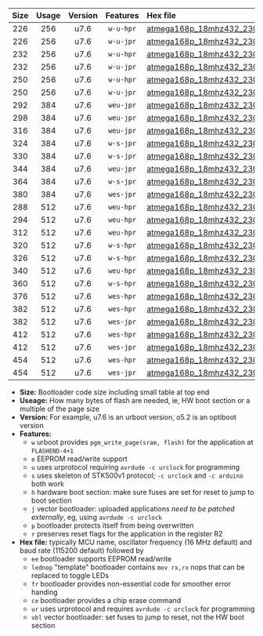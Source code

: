|Size|Usage|Version|Features|Hex file|
|:-:|:-:|:-:|:-:|:--|
|226|256|u7.6|`w-u-hpr`|[atmega168p_18mhz432_230400bps_ur.hex](https://raw.githubusercontent.com/stefanrueger/urboot/main//atmega168p_18mhz432_230400bps_ur.hex)|
|226|256|u7.6|`w-u-jpr`|[atmega168p_18mhz432_230400bps_ur_vbl.hex](https://raw.githubusercontent.com/stefanrueger/urboot/main//atmega168p_18mhz432_230400bps_ur_vbl.hex)|
|232|256|u7.6|`w-u-hpr`|[atmega168p_18mhz432_230400bps_lednop_ur.hex](https://raw.githubusercontent.com/stefanrueger/urboot/main//atmega168p_18mhz432_230400bps_lednop_ur.hex)|
|232|256|u7.6|`w-u-jpr`|[atmega168p_18mhz432_230400bps_lednop_ur_vbl.hex](https://raw.githubusercontent.com/stefanrueger/urboot/main//atmega168p_18mhz432_230400bps_lednop_ur_vbl.hex)|
|250|256|u7.6|`w-u-hpr`|[atmega168p_18mhz432_230400bps_lednop_fr_ur.hex](https://raw.githubusercontent.com/stefanrueger/urboot/main//atmega168p_18mhz432_230400bps_lednop_fr_ur.hex)|
|250|256|u7.6|`w-u-jpr`|[atmega168p_18mhz432_230400bps_lednop_fr_ur_vbl.hex](https://raw.githubusercontent.com/stefanrueger/urboot/main//atmega168p_18mhz432_230400bps_lednop_fr_ur_vbl.hex)|
|292|384|u7.6|`weu-jpr`|[atmega168p_18mhz432_230400bps_ee_ur_vbl.hex](https://raw.githubusercontent.com/stefanrueger/urboot/main//atmega168p_18mhz432_230400bps_ee_ur_vbl.hex)|
|298|384|u7.6|`weu-jpr`|[atmega168p_18mhz432_230400bps_ee_lednop_ur_vbl.hex](https://raw.githubusercontent.com/stefanrueger/urboot/main//atmega168p_18mhz432_230400bps_ee_lednop_ur_vbl.hex)|
|316|384|u7.6|`weu-jpr`|[atmega168p_18mhz432_230400bps_ee_lednop_fr_ur_vbl.hex](https://raw.githubusercontent.com/stefanrueger/urboot/main//atmega168p_18mhz432_230400bps_ee_lednop_fr_ur_vbl.hex)|
|324|384|u7.6|`w-s-jpr`|[atmega168p_18mhz432_230400bps_vbl.hex](https://raw.githubusercontent.com/stefanrueger/urboot/main//atmega168p_18mhz432_230400bps_vbl.hex)|
|330|384|u7.6|`w-s-jpr`|[atmega168p_18mhz432_230400bps_lednop_vbl.hex](https://raw.githubusercontent.com/stefanrueger/urboot/main//atmega168p_18mhz432_230400bps_lednop_vbl.hex)|
|344|384|u7.6|`weu-jpr`|[atmega168p_18mhz432_230400bps_ee_lednop_fr_ce_ur_vbl.hex](https://raw.githubusercontent.com/stefanrueger/urboot/main//atmega168p_18mhz432_230400bps_ee_lednop_fr_ce_ur_vbl.hex)|
|364|384|u7.6|`w-s-jpr`|[atmega168p_18mhz432_230400bps_lednop_fr_vbl.hex](https://raw.githubusercontent.com/stefanrueger/urboot/main//atmega168p_18mhz432_230400bps_lednop_fr_vbl.hex)|
|380|384|u7.6|`wes-jpr`|[atmega168p_18mhz432_230400bps_ee_vbl.hex](https://raw.githubusercontent.com/stefanrueger/urboot/main//atmega168p_18mhz432_230400bps_ee_vbl.hex)|
|288|512|u7.6|`weu-hpr`|[atmega168p_18mhz432_230400bps_ee_ur.hex](https://raw.githubusercontent.com/stefanrueger/urboot/main//atmega168p_18mhz432_230400bps_ee_ur.hex)|
|294|512|u7.6|`weu-hpr`|[atmega168p_18mhz432_230400bps_ee_lednop_ur.hex](https://raw.githubusercontent.com/stefanrueger/urboot/main//atmega168p_18mhz432_230400bps_ee_lednop_ur.hex)|
|312|512|u7.6|`weu-hpr`|[atmega168p_18mhz432_230400bps_ee_lednop_fr_ur.hex](https://raw.githubusercontent.com/stefanrueger/urboot/main//atmega168p_18mhz432_230400bps_ee_lednop_fr_ur.hex)|
|320|512|u7.6|`w-s-hpr`|[atmega168p_18mhz432_230400bps.hex](https://raw.githubusercontent.com/stefanrueger/urboot/main//atmega168p_18mhz432_230400bps.hex)|
|326|512|u7.6|`w-s-hpr`|[atmega168p_18mhz432_230400bps_lednop.hex](https://raw.githubusercontent.com/stefanrueger/urboot/main//atmega168p_18mhz432_230400bps_lednop.hex)|
|340|512|u7.6|`weu-hpr`|[atmega168p_18mhz432_230400bps_ee_lednop_fr_ce_ur.hex](https://raw.githubusercontent.com/stefanrueger/urboot/main//atmega168p_18mhz432_230400bps_ee_lednop_fr_ce_ur.hex)|
|360|512|u7.6|`w-s-hpr`|[atmega168p_18mhz432_230400bps_lednop_fr.hex](https://raw.githubusercontent.com/stefanrueger/urboot/main//atmega168p_18mhz432_230400bps_lednop_fr.hex)|
|376|512|u7.6|`wes-hpr`|[atmega168p_18mhz432_230400bps_ee.hex](https://raw.githubusercontent.com/stefanrueger/urboot/main//atmega168p_18mhz432_230400bps_ee.hex)|
|382|512|u7.6|`wes-hpr`|[atmega168p_18mhz432_230400bps_ee_lednop.hex](https://raw.githubusercontent.com/stefanrueger/urboot/main//atmega168p_18mhz432_230400bps_ee_lednop.hex)|
|382|512|u7.6|`wes-jpr`|[atmega168p_18mhz432_230400bps_ee_lednop_vbl.hex](https://raw.githubusercontent.com/stefanrueger/urboot/main//atmega168p_18mhz432_230400bps_ee_lednop_vbl.hex)|
|412|512|u7.6|`wes-hpr`|[atmega168p_18mhz432_230400bps_ee_lednop_fr.hex](https://raw.githubusercontent.com/stefanrueger/urboot/main//atmega168p_18mhz432_230400bps_ee_lednop_fr.hex)|
|412|512|u7.6|`wes-jpr`|[atmega168p_18mhz432_230400bps_ee_lednop_fr_vbl.hex](https://raw.githubusercontent.com/stefanrueger/urboot/main//atmega168p_18mhz432_230400bps_ee_lednop_fr_vbl.hex)|
|454|512|u7.6|`wes-hpr`|[atmega168p_18mhz432_230400bps_ee_lednop_fr_ce.hex](https://raw.githubusercontent.com/stefanrueger/urboot/main//atmega168p_18mhz432_230400bps_ee_lednop_fr_ce.hex)|
|454|512|u7.6|`wes-jpr`|[atmega168p_18mhz432_230400bps_ee_lednop_fr_ce_vbl.hex](https://raw.githubusercontent.com/stefanrueger/urboot/main//atmega168p_18mhz432_230400bps_ee_lednop_fr_ce_vbl.hex)|

- **Size:** Bootloader code size including small table at top end
- **Useage:** How many bytes of flash are needed, ie, HW boot section or a multiple of the page size
- **Version:** For example, u7.6 is an urboot version, o5.2 is an optiboot version
- **Features:**
  + `w` urboot provides `pgm_write_page(sram, flash)` for the application at `FLASHEND-4+1`
  + `e` EEPROM read/write support
  + `u` uses urprotocol requiring `avrdude -c urclock` for programming
  + `s` uses skeleton of STK500v1 protocol; `-c urclock` and `-c arduino` both work
  + `h` hardware boot section: make sure fuses are set for reset to jump to boot section
  + `j` vector bootloader: uploaded applications *need to be patched externally*, eg, using `avrdude -c urclock`
  + `p` bootloader protects itself from being overwritten
  + `r` preserves reset flags for the application in the register R2
- **Hex file:** typically MCU name, oscillator frequency (16 MHz default) and baud rate (115200 default) followed by
  + `ee` bootloader supports EEPROM read/write
  + `lednop` "template" bootloader contains `mov rx,rx` nops that can be replaced to toggle LEDs
  + `fr` bootloader provides non-essential code for smoother error handing
  + `ce` bootloader provides a chip erase command
  + `ur` uses urprotocol and requires `avrdude -c urclock` for programming
  + `vbl` vector bootloader: set fuses to jump to reset, not the HW boot section
